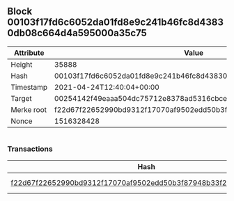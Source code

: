 ## Block 00103f17fd6c6052da01fd8e9c241b46fc8d43830db08c664d4a595000a35c75

Attribute | Value
--- | ---
Height | 35888
Hash | 00103f17fd6c6052da01fd8e9c241b46fc8d43830db08c664d4a595000a35c75
Timestamp | 2021-04-24T12:40:04+00:00
Target | 00254142f49eaaa504dc75712e8378ad5316cbcead634704b3734b6271167cc4
Merke root | f22d67f22652990bd9312f17070af9502edd50b3f87948b33f291ca697d2f298
Nonce | 1516328428

```

```

### Transactions

Hash | Amount
--- | ---
[f22d67f22652990bd9312f17070af9502edd50b3f87948b33f291ca697d2f298](f22d67f22652990bd9312f17070af9502edd50b3f87948b33f291ca697d2f298.md) | 10.00000000 SKEPTI 
